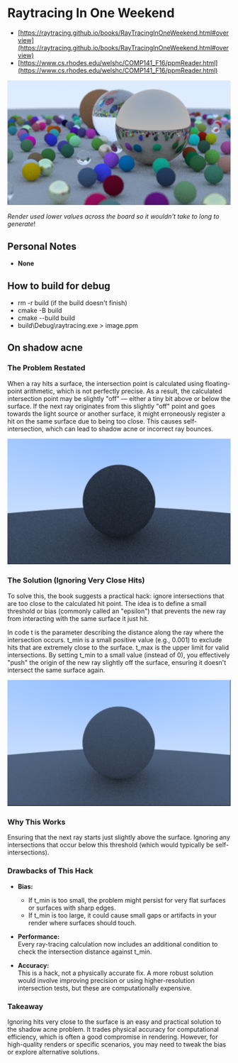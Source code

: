 # Raytracing In One Weekend

- [https://raytracing.github.io/books/RayTracingInOneWeekend.html#overview](https://raytracing.github.io/books/RayTracingInOneWeekend.html#overview)
- [https://www.cs.rhodes.edu/welshc/COMP141_F16/ppmReader.html](https://www.cs.rhodes.edu/welshc/COMP141_F16/ppmReader.html)

![Final](images/final_render.png)

_Render used lower values across the board so it wouldn't take to long to generate_!

## Personal Notes

- **None**

## How to build for debug

- rm -r build (if the build doesn't finish)
- cmake -B build
- cmake --build build
- build\Debug\raytracing.exe > image.ppm

## On shadow acne

### The Problem Restated

When a ray hits a surface, the intersection point is calculated using floating-point arithmetic, which is not perfectly precise. As a result, the calculated intersection point may be slightly "off" — either a tiny bit above or below the surface. If the next ray originates from this slightly "off" point and goes towards the light source or another surface, it might erroneously register a hit on the same surface due to being too close. This causes self-intersection, which can lead to shadow acne or incorrect ray bounces.

![Acne](images/shadow_acne.png)

### The Solution (Ignoring Very Close Hits)

To solve this, the book suggests a practical hack: ignore intersections that are too close to the calculated hit point. The idea is to define a small threshold or bias (commonly called an "epsilon") that prevents the new ray from interacting with the same surface it just hit.

In code t is the parameter describing the distance along the ray where the intersection occurs. t_min is a small positive value (e.g., 0.001) to exclude hits that are extremely close to the surface. t_max is the upper limit for valid intersections. By setting t_min to a small value (instead of 0), you effectively "push" the origin of the new ray slightly off the surface, ensuring it doesn't intersect the same surface again.

![Acne](images/no_shadow_acne.png)

### Why This Works

Ensuring that the next ray starts just slightly above the surface. Ignoring any intersections that occur below this threshold (which would typically be self-intersections).

### Drawbacks of This Hack

- **Bias:**
  - If t_min is too small, the problem might persist for very flat surfaces or surfaces with sharp edges.
  - If t_min is too large, it could cause small gaps or artifacts in your render where surfaces should touch.

- **Performance:**  
  Every ray-tracing calculation now includes an additional condition to check the intersection distance against t_min.

- **Accuracy:**  
  This is a hack, not a physically accurate fix. A more robust solution would involve improving precision or using higher-resolution intersection tests, but these are computationally expensive.

### Takeaway

Ignoring hits very close to the surface is an easy and practical solution to the shadow acne problem. It trades physical accuracy for computational efficiency, which is often a good compromise in rendering. However, for high-quality renders or specific scenarios, you may need to tweak the bias or explore alternative solutions.
